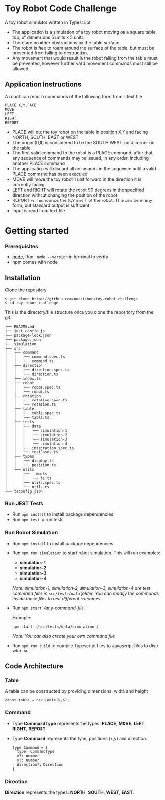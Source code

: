 # Toy Robot Code Challenge
A toy robot simulator written in Typescript

- The application is a simulation of a toy robot moving on a square table top, of dimensions 5 units x 5 units. 
- There are no other obstructions on the table surface. 
- The robot is free to roam around the surface of the table, but must be prevented from falling to destruction.  
- Any movement that would result in the robot falling from the table must be prevented, however further valid movement commands must still be allowed.

## Application Instructions

A robot can read in commands of the following form from a text file
```shell
PLACE X,Y,FACE
MOVE
LEFT
RIGHT
REPORT
```
-	PLACE will put the toy robot on the table in position X,Y and facing NORTH, SOUTH, EAST or WEST
-	The origin (0,0) is considered to be the SOUTH WEST most corner on the table
-	The first valid command to the robot is a PLACE command, after that, any sequence of commands may be issued, in any order, including another PLACE command
-	The application will discard all commands in the sequence until a valid PLACE command has been executed
-	MOVE will move the toy robot 1 unit forward in the direction it is currently facing
-	LEFT and RIGHT will rotate the robot 90 degrees in the specified direction without changing the position of the robot
-	REPORT will announce the X,Y and F of the robot. This can be in any form, but standard output is sufficient
-	Input is read from text file.


# Getting started
### Prerequisites

- [node](https://nodejs.org/en/), Run ` node --version` in terminal to verify
- npm comes with node
 

## Installation

Clone the repository
```shell
$ git clone https://github.com/ooanishoo/toy-robot-challenge
$ cd toy-robot-challenge
```

This is the directory/file structure once you clone the repository from the git.
```shell
├── README.md
├── jest.config.js
├── package-lock.json
├── package.json
├── simulation
├── src
│   ├── command
│   │   ├── command.spec.ts
│   │   └── command.ts
│   ├── direction
│   │   ├── direction.spec.ts
│   │   └── direction.ts
│   ├── index.ts
│   ├── robot
│   │   ├── robot.spec.ts
│   │   └── robot.ts
│   ├── rotation
│   │   ├── rotation.spec.ts
│   │   └── rotation.ts
│   ├── table
│   │   ├── table.spec.ts
│   │   └── table.ts
│   ├── tests
│   │   ├── data
│   │   │   ├── simulation-1
│   │   │   ├── simulation-2
│   │   │   ├── simulation-3
│   │   │   └── simulation-4
│   │   ├── integration.spec.ts
│   │   └── testCases.ts
│   ├── types
│   │   ├── display.ts
│   │   └── position.ts
│   └── utils
│       ├── __mocks__
│       │   └── fs.ts
│       ├── utils.spec.ts
│       └── utils.ts
└── tsconfig.json
```

### Run JEST Tests

- Run `npm install` to install package dependencies.
- Run `npm test` to run tests

### Run Robot Simulation
- Run `npm install` to install package dependencies.
- Run `npm run simulation` to start robot simulation. This will run examples:
  - **simulation-1**
  - **simulation-2**
  - **simulation-3**
  - **simulation-4**

  *Note: simulation-1, simulation-2, simulation-3, simulation-4 are test command files in `src/tests/data` folder. You can modify the commands inside these files to test different outcomes.*

- Run `npm start` *./any-command-file*.
  
  Example:
  ```
  npm start ./src/tests/data/simulation-4
  ```

  *Note: You can also create your own command file*

- Run `npm run build` to compile Typescript files to Javascript files to dist/ with tsc
  


## Code Architecture

### Table
 A table can be constructed by providing dimensions: width and height
 ```
 const table = new Table(5,5);
```

### Command

- Type **CommandType** represents the types: **PLACE**, **MOVE**, **LEFT**, **RIGHT**, **REPORT**

- Type **Command** represents the type, positions (x,y) and direction.

  ```
  type Command = {
    type: CommandType
    x?: number
    y?: number
    direction?: Direction
  }
  ```

### Direction
**Direction** represents the types: **NORTH**, **SOUTH**, **WEST**, **EAST**.




